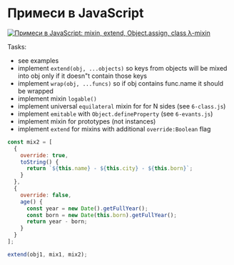 # Примеси в JavaScript

[![Примеси в JavaScript: mixin, extend, Object.assign, class λ-mixin](https://img.youtube.com/vi/NZMrJ2adEyY/0.jpg)](https://www.youtube.com/watch?v=NZMrJ2adEyY)

Tasks:
- see examples
- implement `extend(obj, ...objects)` so keys from objects will be mixed into obj only if it doesn"t contain those keys
- implement `wrap(obj, ...funcs)` so if obj contains func.name it should be wrapped
- implement mixin `logable()`
- implement universal `equilateral` mixin for for N sides (see `6-class.js`)
- implement `emitable` with `Object.defineProperty` (see `6-evants.js`)
- implement mixin for prototypes (not instances)
- implement `extend` for mixins with additional `override:Boolean` flag
```js
const mix2 = [
  {
    override: true,
    toString() {
      return `${this.name} - ${this.city} - ${this.born}`;
    }
  },
  {
    override: false,
    age() {
      const year = new Date().getFullYear();
      const born = new Date(this.born).getFullYear();
      return year - born;
    }
  }
];

extend(obj1, mix1, mix2);
```
